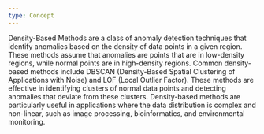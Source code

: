 ```yaml
---
type: Concept
---
```


Density-Based Methods are a class of anomaly detection techniques that identify anomalies based on the density of data points in a given region. These methods assume that anomalies are points that are in low-density regions, while normal points are in high-density regions. Common density-based methods include DBSCAN (Density-Based Spatial Clustering of Applications with Noise) and LOF (Local Outlier Factor). These methods are effective in identifying clusters of normal data points and detecting anomalies that deviate from these clusters. Density-based methods are particularly useful in applications where the data distribution is complex and non-linear, such as image processing, bioinformatics, and environmental monitoring.